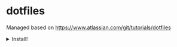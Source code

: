 # dotfiles

Managed based on https://www.atlassian.com/git/tutorials/dotfiles

<details>
<summary>Install!</summary>

```sh
git clone --bare git@github.com:samuelmasuy/dotfiles.git "$HOME/.dotfiles.git"
pushd "$HOME/.dotfiles.git"
git config remote.origin.fetch '+refs/heads/*:refs/remotes/origin/*'
git fetch
git for-each-ref --format='%(refname:short)' refs/heads | xargs git branch -D
git worktree add master master
popd
pushd "$HOME"
git --git-dir="$HOME/.dotfiles.git/worktrees/master" --work-tree="$HOME" checkout .
git --git-dir="$HOME/.dotfiles.git/worktrees/master" --work-tree="$HOME" config status.showUntrackedFiles no
popd
```

</details>
